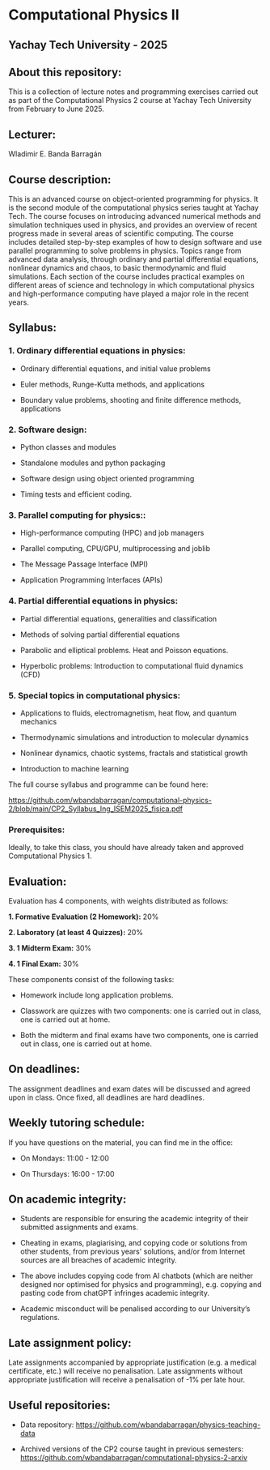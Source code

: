 # Computational Physics II

## Yachay Tech University - 2025

## About this repository:
This is a collection of lecture notes and programming exercises carried out as part of the Computational Physics 2 course at Yachay Tech University from February to June 2025.

## Lecturer:
Wladimir E. Banda Barragán

## Course description:
This is an advanced course on object-oriented programming for physics. It is the second module of the computational physics series taught at Yachay Tech. The course focuses on introducing advanced numerical methods and simulation techniques used in physics, and provides an overview of recent progress made in several areas of scientific computing. The course includes detailed step-by-step examples of how to design software and use parallel programming to solve problems in physics. Topics range from advanced data analysis, through ordinary and partial differential equations, nonlinear dynamics and chaos, to basic thermodynamic and fluid simulations. Each section of the course includes practical examples on different areas of science and technology in which computational physics and high-performance computing have played a major role in the recent years.


## Syllabus:

### 1. Ordinary differential equations in physics:

- Ordinary differential equations, and initial value problems

- Euler methods, Runge-Kutta methods, and applications

- Boundary value problems, shooting and finite difference methods, applications

### 2. Software design:

- Python classes and modules
  
- Standalone modules and python packaging

- Software design using object oriented programming
  
- Timing tests and efficient coding.

### 3. Parallel computing for physics::

- High-performance computing (HPC) and job managers
  
- Parallel computing, CPU/GPU, multiprocessing and joblib
  
- The Message Passage Interface (MPI) 

- Application Programming Interfaces (APIs)
  

### 4. Partial differential equations in physics:

- Partial differential equations, generalities and classification

- Methods of solving partial differential equations

- Parabolic and elliptical problems. Heat and Poisson equations.

- Hyperbolic problems: Introduction to computational fluid dynamics (CFD)


### 5. Special topics in computational physics:

- Applications to fluids, electromagnetism, heat flow, and quantum mechanics

- Thermodynamic simulations and introduction to molecular dynamics

- Nonlinear dynamics, chaotic systems, fractals and statistical growth

- Introduction to machine learning


The full course syllabus and programme can be found here:

https://github.com/wbandabarragan/computational-physics-2/blob/main/CP2_Syllabus_Ing_ISEM2025_fisica.pdf


### Prerequisites:

Ideally, to take this class, you should have already taken and approved Computational Physics 1.

## Evaluation:

Evaluation has 4 components, with weights distributed as follows:

**1. Formative Evaluation (2 Homework):** 20%

**2. Laboratory (at least 4 Quizzes):** 20%

**3. 1 Midterm Exam:** 30%

**4. 1 Final Exam:** 30%

These components consist of the following tasks:

- Homework include long application problems.

- Classwork are quizzes with two components: one is carried out in class, one is carried out at home.

- Both the midterm and final exams have two components, one is carried out in class, one is carried out at home.


## On deadlines:

The assignment deadlines and exam dates will be discussed and agreed upon in class. Once fixed, all deadlines are hard deadlines.


## Weekly tutoring schedule:

If you have questions on the material, you can find me in the office:

- On Mondays: 11:00 - 12:00

- On Thursdays: 16:00 - 17:00


## On academic integrity:

- Students are responsible for ensuring the academic integrity of their submitted assignments and exams.

- Cheating in exams, plagiarising, and copying code or solutions from other students, from previous years' solutions, and/or from Internet sources are all breaches of academic integrity.
  
- The above includes copying code from AI chatbots (which are neither designed nor optimised for physics and programming), e.g. copying and pasting code from chatGPT infringes academic integrity.

- Academic misconduct will be penalised according to our University’s regulations.

## Late assignment policy:
Late assignments accompanied by appropriate justification (e.g. a medical certificate, etc.) will receive no penalisation. Late assignments without appropriate justification will receive a penalisation of -1% per late hour.

## Useful repositories: 

- Data repository: https://github.com/wbandabarragan/physics-teaching-data

- Archived versions of the CP2 course taught in previous semesters: https://github.com/wbandabarragan/computational-physics-2-arxiv
